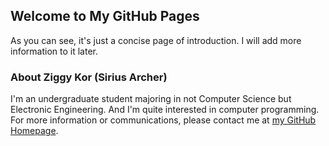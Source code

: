 ## Welcome to My GitHub Pages

As you can see, it's just a concise page of introduction. I will add more information to it later.

### About Ziggy Kor (Sirius Archer)

I'm an undergraduate student majoring in not Computer Science but Electronic Engineering. And I'm quite interested in computer programming.
For more information or communications, please contact me at [my GitHub Homepage](https://github.com/ZiggyKor).
